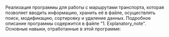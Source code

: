 Реализация программы для работы с маршрутами транспорта, которая позволяет вводить информацию, хранить её в файле, осуществлять поиск, модификацию, сортировку и удаление данных.
Подробное описание программы содержится в файле "1. Explanatory_note".
Основные навыки, отработанные в этой программе:
